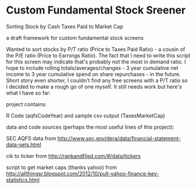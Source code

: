 # Custom Fundamental Stock Sreener
Sorting Stock by Cash Taxes Paid to Market Cap

a draft framework for custom fundamental stock screens

Wanted to sort stocks by P/T ratio (Price to Taxes Paid Ratio) - a cousin of the P/E ratio (Price to Earnings Ratio).
The fact that I need to write this script for this screen may indicate that's probably not the most in demand ratio.
I hope to include rolling totals/averages/changes - 3 year cumulative net income to 3 year cumulative spend on share repurchases - in the future.  Short story even shorter, I couldn't find any free screens with a P/T ratio so I decided to make a rough go of one myself.  It still needs work but here's what I have so far:

project contains:

R Code (aqfsCodeYear) and sample csv output (TaxesMarketCap)

data and code sources (perhaps the most useful lines of this project):

SEC AQFS data from http://www.sec.gov/dera/data/financial-statement-data-sets.html

cik to ticker from http://rankandfiled.com/#/data/tickers

script to get market caps (thanks yahoo) from http://allthingsr.blogspot.com/2012/10/pull-yahoo-finance-key-statistics.html
